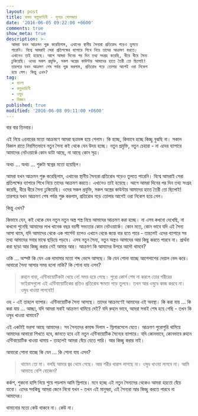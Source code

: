 ```yaml
---
layout: post
title: বাস্তব কল্পকাহিনী - সুপার সোলজার
date: '2016-06-05 09:22:00 +0600'
comments: true
show_meta: true
description: >-
  আমরা যখন আক্রমন শুরু করেছিলাম, এখানের স্থানীয় সৈন্যরা প্রতিরোধ গড়েও তুলতে
  পারেনি। বিশ্বে আমরাই সেরা প্রতিপক্ষের ব্যাপারে শিখে নিয়ে তাদের আক্রমণ করতে।
  এখানেও তাই হয়েছে। আগে আমরা দিনের পর দিন তথ্য সংগ্রহ করেছি, ধীরে ধীরে সৈন্য
  ঢুকিয়েছি। ওদের সকল প্রযুক্তি, সকল অস্ত্রের কাউন্টার আমাদের হাতে তৈরী তো ছিলোই!
  তারপরে যখন আক্রমণ শেষ পর্যন্ত শুরু করলাম, প্রতিরোধ গড়ে তোলার আগেই ওরা নিকেশ
  হয়ে গেল। কিন্তু এখন?
tag:
  - বাংলা
  - কল্পকাহিনী
  - ওষুধ
  - বিজ্ঞান
published: true
modified: '2016-06-08 09:11:00 +0600'
---
```


বার বার তিনবার।

এই নিয়ে ৩য়বারের মতো আক্রমণে আমরা ছত্রভঙ্গ হয়ে গেলাম। কি হচ্ছে, কিভাবে হচ্ছে কিচ্ছু বুঝছি না। সকাল বিকাল রাতে নিয়মিতভাবে নতুন সৈন্য কই থেকে যেন উদয় হচ্ছে। নতুন প্রযুক্তি, নতুন চেহারা - না এদের ব্যাপারে আমাদের নেটওয়ার্কে কোন ডাটা আছে, না আছে কোন সূত্র।

অথচ ... অথচ ... শুরুটা স্বপ্নের মতো হয়েছিল।

আমরা যখন আক্রমন শুরু করেছিলাম, এখানের স্থানীয় সৈন্যরা প্রতিরোধ গড়েও তুলতে পারেনি। বিশ্বে আমরাই সেরা প্রতিপক্ষের ব্যাপারে শিখে নিয়ে তাদের আক্রমণ করতে। এখানেও তাই হয়েছে। আগে আমরা দিনের পর দিন তথ্য সংগ্রহ করেছি, ধীরে ধীরে সৈন্য ঢুকিয়েছি। ওদের সকল প্রযুক্তি, সকল অস্ত্রের কাউন্টার আমাদের হাতে তৈরী তো ছিলোই! তারপরে যখন আক্রমণ শেষ পর্যন্ত শুরু করলাম, প্রতিরোধ গড়ে তোলার আগেই ওরা নিকেশ হয়ে গেল।

কিন্তু এখন?

কিভাবে যেন, কই থেকে যেন নতুন নতুন অস্ত্র শস্ত্র নিয়ে আমাদের আক্রমণ করা হচ্ছে। না এসব কখনো দেখেছি, না কখনো শুনেছি আমাদের লাখ খানেক বছর বয়সী সভ্যতার কোন নেটওয়ার্কে। কোন মতে, কোন ভাবে যদি এই সৈন্য আসা থামে, যদি আমাদের থেকে এক পার্সেন্ট হলেও এখানে থেকে জ্যন্ত বার হতে পারে - তাহলেই এদের ব্যাপারে সব তথ্য আমাদের সবার মাঝে ছড়িয়ে পড়বে। এসব নতুন সৈন্য, নতুন অস্ত্রও আমাদের আর কিছু করতে পারবে না। প্রার্থনা করা ছাড়া আর কিচ্ছু করার নেই আমার আর। আক্রমণ কি আমাদের উপরে আদৌ থামবে?

ওকি ... অস্পষ্ট কি যেন এক দামামার মতো শব্দ ভেসে আসছে। কি যেন শোনা যাচ্ছে আশেপাশের দেয়াল ভেদ করে। আবারো সৈন্য আসার সময় হলো নাকি? কি শোনা যায় এসব?

> রুহান বাবা, এন্টিবায়োটিকটা খেয়ে নে! সময় হয়ে গেছে। পুরো কোর্স শেষ না করলে তোর শরীরের ভাইরাসগুলো এই এন্টিবায়োটিকের প্রতিও প্রতিরোধ ক্ষমতা গড়ে তুলবে। তখন আর ওষুধে কাজ করবে না। ওষুধ খাওয়া লাগবেই!

ওহ - এই তাহলে ব্যাপার। এন্টিবায়োটিক সৈন্য আসছে। তাদের আক্রমণেই আমাদের এই অবস্থা। কি করা যায় ... কি করা যায় ... আচ্ছা, যদি আমরা সবাই আক্রমণ থামিয়ে দেই? যদি রুহান ভাবে, আমরা সবাই শেষ হয়ে গেছি - তখন কি ওষুধ খাওয়া থামাবে?

এই একটাই ভরসা আছে আমাদের। সব সৈন্যদের কমান্ড দিলাম - স্লিপারসেলে যেতে। আক্রমণ পুরোপুরি থামিয়ে আমাদের আবারো শিখতে হবে, জানতে হবে এই নতুন এন্টিবায়োটিক সৈন্যের ব্যাপারে। যদি কোনভাবে, কোনভাবে রুহান এন্টিবায়োটিক খাওয়া থামায় - তাহলেই আমরা বেঁচে যেতে পারি। আর কিচ্ছু করার নাই।

আবারো শোনা যাচ্ছে কি যেন ... কি শোনা যায় এসব?

> থামেন তো মা। বলছি আমার জ্বর থেমে গেছে। আর শরীর খারাপ লাগছে না। ওষুধ খাওয়া লাগবে না। আমি আমাত্তে বেশি বোজেন?

কর্কশ, শুকনো হাসি নিয়ে শুয়ে পড়লাম আমি স্লিপারে। মনে হচ্ছে এই নতুন সৈন্যদের থেকেও আমরা হয়তো বেঁচে যাবো। এদের সবকিছু আমরা জেনে নিবো যখন - তখন এই মানুষরা, এই সৈন্যরা আর কিচ্ছু করতে পারবে না আমাদের।

থামানোর মতো কেউ থাকবে না। কেউ না।
